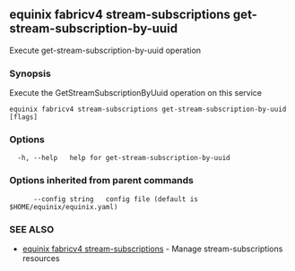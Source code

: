 ## equinix fabricv4 stream-subscriptions get-stream-subscription-by-uuid

Execute get-stream-subscription-by-uuid operation

### Synopsis

Execute the GetStreamSubscriptionByUuid operation on this service

```
equinix fabricv4 stream-subscriptions get-stream-subscription-by-uuid [flags]
```

### Options

```
  -h, --help   help for get-stream-subscription-by-uuid
```

### Options inherited from parent commands

```
      --config string   config file (default is $HOME/equinix/equinix.yaml)
```

### SEE ALSO

* [equinix fabricv4 stream-subscriptions](equinix_fabricv4_stream-subscriptions.md)	 - Manage stream-subscriptions resources

